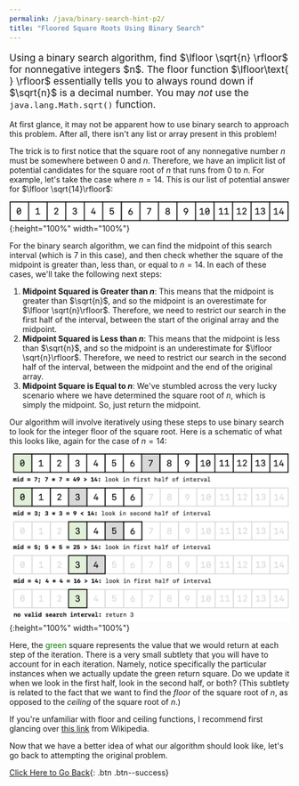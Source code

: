 ```yaml
---
permalink: /java/binary-search-hint-p2/
title: "Floored Square Roots Using Binary Search"
---
```


<div class="notice--info">
<p style="font-size: 13pt">Using a binary search algorithm, find $\lfloor \sqrt{n} \rfloor$ for nonnegative integers $n$. The floor function $\lfloor\text{ } \rfloor$ essentially tells you to always round down if $\sqrt{n}$ is a decimal number. You may <em>not</em> use the <code class="language-plaintext highlighter-rouge">java.lang.Math.sqrt()</code> function.</p>
</div>

At first glance, it may not be apparent how to use binary search to approach this problem. After all, there isn't any list or array present in this problem!

The trick is to first notice that the square root of any nonnegative number $n$ must be somewhere between $0$ and $n$. Therefore, we have an implicit list of potential candidates for the square root of $n$ that runs from $0$ to $n$. For example, let's take the case where $n=14$. This is our list of potential answer for $\lfloor \sqrt{14}\rfloor$:

![binary-search-5](/assets/images/binary-search-5.png){:height="100%" width="100%"}

For the binary search algorithm, we can find the midpoint of this search interval (which is $7$ in this case), and then check whether the square of the midpoint is greater than, less than, or equal to $n=14$. In each of these cases, we'll take the following next steps:

  1. **Midpoint Squared is Greater than $n$**: This means that the midpoint is greater than $\sqrt{n}$, and so the midpoint is an overestimate for $\lfloor \sqrt{n}\rfloor$. Therefore, we need to restrict our search in the first half of the interval, between the start of the original array and the midpoint.
  2. **Midpoint Squared is Less than $n$**: This means that the midpoint is less than $\sqrt{n}$, and so the midpoint is an underestimate for $\lfloor \sqrt{n}\rfloor$. Therefore, we need to restrict our search in the second half of the interval, between the midpoint and the end of the original array.
  3. **Midpoint Square is Equal to $n$**: We've stumbled across the very lucky scenario where we have determined the square root of $n$, which is simply the midpoint. So, just return the midpoint.

Our algorithm will involve iteratively using these steps to use binary search to look for the integer floor of the square root. Here is a schematic of what this looks like, again for the case of $n=14$:

![binary-search-6](/assets/images/binary-search-6.png){:height="100%" width="100%"}

Here, the <span style="color:green">green</span> square represents the value that we would return at each step of the iteration. There is a very small subtlety that you will have to account for in each iteration. Namely, notice specifically the particular instances when we actually update the green return square. Do we update it when we look in the first half, look in the second half, or both? (This subtlety is related to the fact that we want to find the _floor_ of the square root of $n$, as opposed to the _ceiling_ of the square root of $n$.)

If you're unfamiliar with floor and ceiling functions, I recommend first glancing over [this link](https://en.wikipedia.org/wiki/Floor_and_ceiling_functions) from Wikipedia. 

Now that we have a better idea of what our algorithm should look like, let's go back to attempting the original problem.

[Click Here to Go Back](/java/binary-search/index.html#problem-2){: .btn .btn--success}